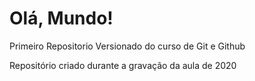 # Olá, Mundo!
 Primeiro Repositorio Versionado do curso de Git e Github

Repositório criado durante a gravação da aula de 2020
